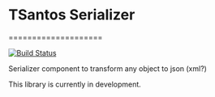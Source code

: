 # TSantos Serializer
====================

[![Build Status](https://travis-ci.org/tsantos84/serializer.svg?branch=master)](https://travis-ci.org/tsantos84/serializer)

Serializer component to transform any object to json (xml?)

This library is currently in development.
